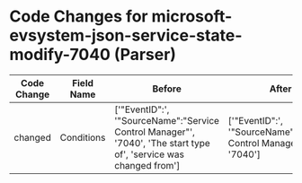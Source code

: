 # Code Changes for microsoft-evsystem-json-service-state-modify-7040 (Parser)

| Code Change | Field Name | Before | After |
|-------------|------------|--------|-------|
| changed | Conditions | ['"EventID":', '"SourceName":"Service Control Manager"', '7040', 'The start type of', 'service was changed from'] | ['"EventID":', '"SourceName":"Service Control Manager"', '7040'] |